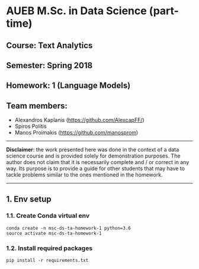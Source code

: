 # AUEB M.Sc. in Data Science (part-time)
## Course: Text Analytics
## Semester: Spring 2018
## Homework: 1 (Language Models)
## Team members: 
- Alexandros Kaplanis (https://github.com/AlexcapFF/)
- Spiros Politis
- Manos Proimakis (https://github.com/manosprom)

----------

**Disclaimer**: the work presented here was done in the context of a data science course and is provided solely for demonstration purposes. The author does not claim that it is necessarily complete and / or correct in any way. Its purpose is to provide a guide for other students that may have to tackle problems similar to the ones mentioned in the homework.

----------

## 1. Env setup

### 1.1. Create Conda virtual env

```
conda create -n msc-ds-ta-homework-1 python=3.6
source activate msc-ds-ta-homework-1
```

###  1.2. Install required packages

```
pip install -r requirements.txt
```